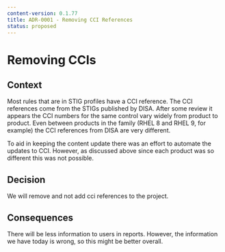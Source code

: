 ```yaml
---
content-version: 0.1.77
title: ADR-0001 - Removing CCI References
status: proposed
---
```

# Removing CCIs

## Context
Most rules that are in STIG profiles have a CCI reference.
The CCI references come from the STIGs published by DISA.
After some review it appears the CCI numbers for the same control vary widely from
product to product.
Even between products in the family (RHEL 8 and RHEL 9, for example) the CCI references from DISA are very different.


To aid in keeping the content update there was an effort to automate the updates to CCI.
However, as discussed above since each product was so different this was not possible.

## Decision
We will remove and not add cci references to the project.

## Consequences
There will be less information to users in reports.
However, the information we have today is wrong, so this might be better overall.
